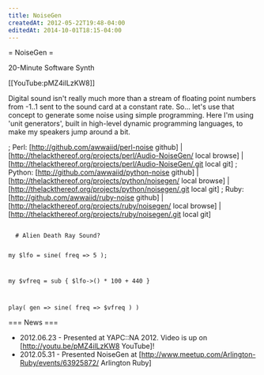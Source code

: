 ```yaml
---
title: NoiseGen
createdAt: 2012-05-22T19:48-04:00
editedAt: 2014-10-01T18:15-04:00
---
```


= NoiseGen =

20-Minute Software Synth

[[YouTube:pMZ4ilLzKW8]]

Digital sound isn't really much more than a stream of floating point numbers from -1..1 sent to the sound card at a constant rate. So... let's use that concept to generate some noise using simple programming. Here I'm using 'unit generators', built in high-level dynamic programming languages, to make my speakers jump around a bit.

; Perl: [http://github.com/awwaiid/perl-noise github] | [http://thelackthereof.org/projects/perl/Audio-NoiseGen/ local browse] | [http://thelackthereof.org/projects/perl/Audio-NoiseGen/.git local git]
; Python: [http://github.com/awwaiid/python-noise github] | [http://thelackthereof.org/projects/python/noisegen/ local browse] | [http://thelackthereof.org/projects/python/noisegen/.git local git]
; Ruby: [http://github.com/awwaiid/ruby-noise github] | [http://thelackthereof.org/projects/ruby/noisegen/ local browse] | [http://thelackthereof.org/projects/ruby/noisegen/.git local git]

<code>
  # Alien Death Ray Sound?
  
  my $lfo = sine( freq => 5 );
  
  my $vfreq = sub {
    $lfo->() * 100 + 440
  }
  
  play( gen =>
    sine( freq => $vfreq )
  )
</code>

=== News ===
* 2012.06.23 - Presented at YAPC::NA 2012. Video is up on [http://youtu.be/pMZ4ilLzKW8 YouTube]!
* 2012.05.31 - Presented NoiseGen at [http://www.meetup.com/Arlington-Ruby/events/63925872/ Arlington Ruby]


